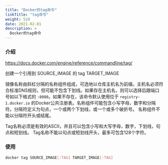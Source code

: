 ```yaml
---
title: "Docker的tag命令"
linkTitle: "tag命令"
weight: 524
date: 2021-02-01
description: >
  Docker的tag命令
---
```


### 介绍

https://docs.docker.com/engine/reference/commandline/tag/

创建一个引用到 SOURCE_IMAGE 的 tag TARGET_IMAGE

镜像名称由斜杠分隔的名称组件组成，可选地以仓库主机名为前缀。主机名必须符合标准DNS规则，但可能不包含下划线。如果存在主机名，则可以选择后跟端口号如以下格式的 `:8080`。如果不存在，该命令默认使用位于 `registry-1.docker.io` 的Docker公共注册表。名称组件可能包含小写字母，数字和分隔符。分隔符定义为句点，一个或两个下划线，或一个或多个破折号。 名称组件不能以分隔符开头或结尾。

Tag名称必须是有效的ASCII，并且可以包含小写和大写字母，数字，下划线，句点和短划线。 Tag名称不能以句点或短划线开头，最多可包含128个字符。

### 使用

```bash
docker tag SOURCE_IMAGE[:TAG] TARGET_IMAGE[:TAG]
```

